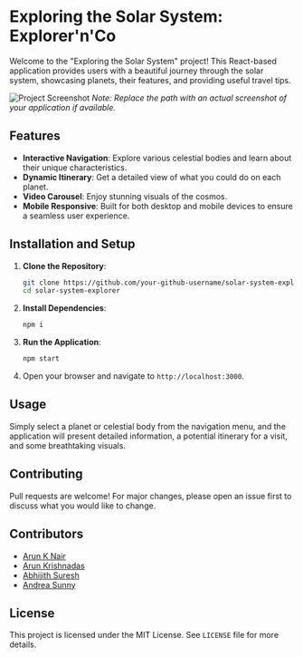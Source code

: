 # Exploring the Solar System: Explorer'n'Co

Welcome to the "Exploring the Solar System" project! This React-based application provides users with a beautiful journey through the solar system, showcasing planets, their features, and providing useful travel tips.

![Project Screenshot](./path/to/screenshot.png)
_Note: Replace the path with an actual screenshot of your application if available._

## Features

- **Interactive Navigation**: Explore various celestial bodies and learn about their unique characteristics.
- **Dynamic Itinerary**: Get a detailed view of what you could do on each planet.
- **Video Carousel**: Enjoy stunning visuals of the cosmos.
- **Mobile Responsive**: Built for both desktop and mobile devices to ensure a seamless user experience.

## Installation and Setup

1. **Clone the Repository**:
    ```bash
    git clone https://github.com/your-github-username/solar-system-explorer.git
    cd solar-system-explorer
    ```

2. **Install Dependencies**:
    ```bash
    npm i
    ```

3. **Run the Application**:
    ```bash
    npm start
    ```

4. Open your browser and navigate to `http://localhost:3000`.

## Usage

Simply select a planet or celestial body from the navigation menu, and the application will present detailed information, a potential itinerary for a visit, and some breathtaking visuals.

## Contributing

Pull requests are welcome! For major changes, please open an issue first to discuss what you would like to change.

## Contributors

- [Arun K Nair]([https://github.com/your-github-username](https://github.com/AKN414-IND))
- [Arun Krishnadas]([https://github.com/contributor1-github-username](https://github.com/ArunKrishnadas))
- [Abhijith Suresh]([https://github.com/contributor2-github-username](https://github.com/YoungGuy2003))
- [Andrea Sunny]([https://github.com/contributor2-github-username](https://github.com/andreasunny))


## License

This project is licensed under the MIT License. See `LICENSE` file for more details.

